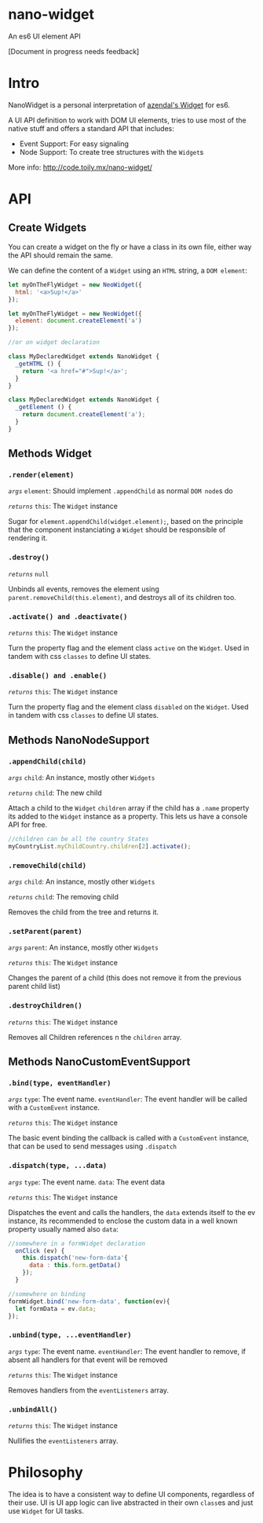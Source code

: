 # nano-widget
An es6 UI element API

[Document in progress needs feedback]

# Intro

NanoWidget is a personal interpretation of [azendal's Widget](https://github.com/azendal/neon/blob/master/stdlib/widget.js)
for es6.

A UI API definition to work with DOM UI elements, tries to use most of the native
stuff and offers a standard API that includes:

- Event Support: For easy signaling
- Node Support: To create tree structures with the `Widget`s

More info: http://code.toily.mx/nano-widget/

# API

## Create Widgets
You can create a widget on the fly or have a class in its own file, either way the
API should remain the same.

We can define the content of a `Widget` using an `HTML` string, a `DOM element`:
```javascript
let myOnTheFlyWidget = new NeoWidget({
  html: '<a>Sup!</a>'
});

let myOnTheFlyWidget = new NeoWidget({
  element: document.createElement('a')
});

//or on widget declaration

class MyDeclaredWidget extends NanoWidget {
  _getHTML () {
    return '<a href="#">Sup!</a>';
  }
}

class MyDeclaredWidget extends NanoWidget {
  _getElement () {
    return document.createElement('a');
  }
}

```

## Methods Widget

### `.render(element)`
*`args`*
`element`: Should implement `.appendChild` as normal `DOM node`s do

*`returns`*
`this`: The `Widget` instance

Sugar for `element.appendChild(widget.element);`, based on the principle that the
component instanciating a `Widget` should be responsible of rendering it.

### `.destroy()`
*`returns`*
`null`

Unbinds all events, removes the element using `parent.removeChild(this.element)`,
and destroys all of its children too.

### `.activate() and .deactivate()`
*`returns`*
`this`: The `Widget` instance

Turn the property flag and the element class `active` on the `Widget`. Used in tandem
with css `classes` to define UI states.

### `.disable() and .enable()`
*`returns`*
`this`: The `Widget` instance

Turn the property flag and the element class `disabled` on the `Widget`. Used in tandem
with css `classes` to define UI states.

## Methods NanoNodeSupport

### `.appendChild(child)`
*`args`*
`child`: <Object> An instance, mostly other `Widgets`

*`returns`*
`child`: The new child

Attach a child to the `Widget` `children` array if the child has a `.name`
property its added to the `Widget` instance as a property. This lets us have a
console API for free.

```javascript
//children can be all the country States
myCountryList.myChildCountry.children[2].activate();
```

### `.removeChild(child)`
*`args`*
`child`: <Object> An instance, mostly other `Widgets`

*`returns`*
`child`: The removing child

Removes the child from the tree and returns it.

### `.setParent(parent)`
*`args`*
`parent`: <Object> An instance, mostly other `Widgets`

*`returns`*
`this`: The `Widget` instance

Changes the parent of a child (this does not remove it from the previous
parent child list)

### `.destroyChildren()`
*`returns`*
`this`: The `Widget` instance

Removes all Children references n the `children` array.

## Methods NanoCustomEventSupport

### `.bind(type, eventHandler)`
*`args`*
`type`: <String> The event name.
`eventHandler`: <Function> The event handler will be called with a `CustomEvent` instance.

*`returns`*
`this`: The `Widget` instance

The basic event binding the callback is called with a `CustomEvent` instance, that
can be used to send messages using `.dispatch`

### `.dispatch(type, ...data)`
*`args`*
`type`: <String> The event name.
`data`: <Object optional> The event data

*`returns`*
`this`: The `Widget` instance

Dispatches the event and calls the handlers, the `data` extends itself to the ev
instance, its recommended to enclose the custom data in a well known property usually
named also `data`:

```javascript
//somewhere in a formWidget declaration
  onClick (ev) {
    this.dispatch('new-form-data'{
      data : this.form.getData()
    });
  }

//somewhere on binding
formWidget.bind('new-form-data', function(ev){
  let formData = ev.data;
});
```

### `.unbind(type, ...eventHandler)`
*`args`*
`type`: <String> The event name.
`eventHandler`: <Function optional> The event handler to remove, if absent all
handlers for that event will be removed

*`returns`*
`this`: The `Widget` instance

Removes handlers from the `eventListeners` array.

### `.unbindAll()`
*`returns`*
`this`: The `Widget` instance

Nullifies the `eventListeners` array.

# Philosophy

The idea is to have a consistent way to define UI components, regardless of their
use. UI is UI app logic can live abstracted in their own `class`es and just use
`Widget` for UI tasks.
